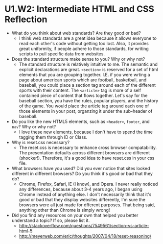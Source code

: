 # U1.W2: Intermediate HTML and CSS Reflection

* What do you think about web standards? Are they good or bad?
	* I think web standards are a great idea because it allows everyone to read each other's code without getting too lost. Also, it provides great uniformity, if people adhere to those standards, for writing scripts to pull specific data from websites.
* Does the standard structure make sense to you? Why or why not?
	* The standard structure is relatively intuitive to me. The semantic and explicit declarations are great. `<section>` is reserved for a set of html elements that you are grouping together. I.E. if you were wrting a page about american sports which are football, basketball, and baseball, you could place a section tag around each of the different sports with their content. The `<article>` tag is more of a self contained piece of content that flows together. Let's say for the baseball section, you have the rules, popular players, and the history of the game. You would place the article tag around each one of those elements in your post, organzing it under the sub-header of baseball. 
* Do you like the new HTML5 elements, such as `<header>`, `footer`, and `nav`? Why or why not?
	* I love these new elements, because I don't have to spend the time tagging them through ID or Class.
* Why is reset.css necessary? 
	* The reset.css is necessary to enhance cross browser compatability. The presentation defaults across different browsers are different (shocker!). Therefore, it's a good idea to have reset.css in your css file.
* What browsers have you used? Did you ever notice that sites looked different in different browsers? Do you think it's good or bad that they do?
	* Chrome, Firefox, Safari, IE (I know), and Opera. I never really noticed any differences, because about 3-4 years ago, I began using Chrome instead of anything else. I don't necessarily think that it's good or bad that they display websites differently, I'm sure the browsers were all just made for dfferent purposes. That being said, anything other than Chrome is simply wrong! 
* Did you find any resources on your own that helped you better understand a topic? If so, please list it.
	* http://stackoverflow.com/questions/7549561/section-vs-article-html-5
	* http://meyerweb.com/eric/thoughts/2007/04/18/reset-reasoning/

